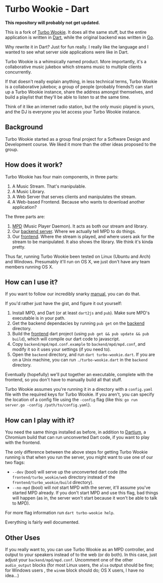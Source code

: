 # Turbo Wookie - Dart

**This repository will probably not get updated.**

This is a fork of [Turbo Wookie](github.com/turbowookie/turbo-wookie). It does all the same stuff, but the entire application is written in [Dart](dartlang.org), while the original backend was written in [Go](golang.org).

Why rewrite it in Dart? Just for fun really. I really like the language and I wanted to see what server side applications were like in Dart.

Turbo Wookie is a whimsically named product. More importantly, it's a collaborative music jukebox which streams music to multiple clients concurrently.

If that doesn't really explain anything, in less technical terms, Turbo Wookie is a collaborative jukebox; a group of people (probably friends?) can start up a Turbo Wookie instance, share the address amongst themselves, and build a playlist that they'll be able to listen to at the same time.

Think of it like an internet radio station, but the only music played is yours, and the DJ is everyone you let access your Turbo Wookie instance.

## Background

Turbo Wookie started as a group final project for a Software Design and Development course. We liked it more than the other ideas proposed to the group.

## How does it work?

Turbo Wookie has four main components, in three parts:

1. A Music Stream. That's manipulable.
2. A Music Library.
3. A Web Server that serves clients and manipulates the stream.
4. A Web-based Frontend. Because who wants to download another application?

The three parts are:

1. [MPD](http://www.musicpd.org/) (Music Player Daemon). It acts as both our stream and library.
2. Our [backend server](github.com/mpeterson2/turbo-wookie/tree/master/backend). Where we actually tell MPD to do things.
3. Our [frontend](github.com/mpeterson2/turbo-wookie/tree/master/frontend). Where the stream is played, and where users ask for the stream to be manipulated. It also shows the library. We think it's kinda pretty.

Thus far, running Turbo Wookie been tested on Linux (Ubuntu and Arch) and Windows. Presumably it'll run on OS X, we just don't have any team members running OS X.

## How can I use it?

If you want to follow our incredibly snarky [manual](http://turbowookie.github.io/manual.html), you can do that.

If you'd rather just have the gist, and figure it out yourself:

1. Install MPD, and Dart (or at least `dart2js` and `pub`). Make sure MPD's executable is in your path.
2. Get the backend dependacies by running `pub get` on the [backend](github.com/mpeterson2/turbo-wookie/tree/master/backend) directory.
3. Build the [frontend](github.com/mpeterson2/turbo-wookie/tree/master/frontend) dart project (using `pub get && pub update && pub build`), which will compile our dart code to javascript.
4. Copy `backend/mpd/mpd.conf.example` to `backend/mpd/mpd.conf`, and modify it so it uses your settings (if you need to).
5. Open the `backend` directory, and run `dart turbo-wookie.dart`. If you are on a Unix machine, you can run `./turbo-wookie.dart` in the `backend` directory.

Eventually (hopefully) we'll put together an executable, complete with the frontend, so you don't have to manually build all that stuff.

Turbo Wookie assumes you're running it in a directory with a `config.yaml` file with the required keys for Turbo Wookie. If you aren't, you can specify the location of a config file using the `-config` flag (like this: `go run server.go -config /path/to/config.yaml`).


## How can I play with it?

You need the same things installed as before, in addition to [Dartium](https://www.dartlang.org/tools/dartium/), a Chromium build that can run unconverted Dart code, if you want to play with the frontend.

The only difference between the above steps for getting Turbo Wookie running is that when you run the server, you might want to use one of our two flags:

- `--dev` (bool) will serve up the unconverted dart code (the `frontend/turbo_wookie/web` directory instead of the `frontend/turbo_wookie/build` directory).
- `--no-mpd` (bool) will *not* start MPD with the server, it'll assume you've started MPD already. If you don't start MPD and use this flag, bad things will happen (as in, the server won't start because it won't be able to talk to MPD).

For more flag information run `dart turbo-wookie help`.

Everything is fairly well documented.

## Other Uses

If you really want to, you can use Turbo Wookie as an MPD controller, and output
to your speakers instead of to the web (or do both). In this case, just adjust
your `backend/mpd/mpd.conf`. Uncomment one of the other `audio_output` blocks
(for most Linux users, the `alsa` output should be fine; for Windows users , the
`winmm` block should do; OS X users, I have no idea...)
